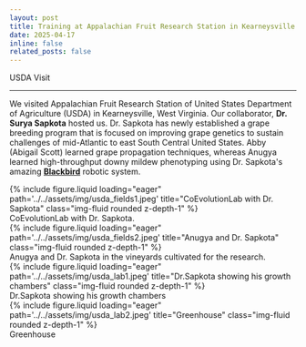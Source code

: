 ```yaml
---
layout: post
title: Training at Appalachian Fruit Research Station in Kearneysville
date: 2025-04-17
inline: false
related_posts: false
---
```


 USDA Visit 

---

We visited Appalachian Fruit Research Station of United States Department of Agriculture (USDA) in Kearneysville, West Virginia. Our collaborator, **Dr. Surya Sapkota** hosted us. Dr. Sapkota has newly established a grape breeding program that is focused on improving grape genetics to sustain challenges of mid-Atlantic to east South Central United States. Abby (Abigail Scott) learned grape propagation techniques, whereas Anugya learned high-throughput downy mildew phenotyping using Dr. Sapkota's amazing [**Blackbird**](https://apsjournals.apsnet.org/doi/abs/10.1094/PHYTO-01-25-0033-R) robotic system.

<div class="row">
    <div class="col-sm mt-4 mt-md-0">
        {% include figure.liquid loading="eager" path='../../assets/img/usda_fields1.jpeg' title="CoEvolutionLab with Dr. Sapkota" class="img-fluid rounded z-depth-1" %}
        <div class="caption">
            CoEvolutionLab with Dr. Sapkota.
        </div>
    </div>
   <div class="col-sm mt-4 mt-md-0">
        {% include figure.liquid loading="eager" path='../../assets/img/usda_fields2.jpeg' title="Anugya and Dr. Sapkota" class="img-fluid rounded z-depth-1" %}
        <div class="caption">
            Anugya and Dr. Sapkota in the vineyards cultivated for the research. 
        </div>
    </div>
</div>

<div class="row">
    <div class="col-sm mt-4 mt-md-0">
        {% include figure.liquid loading="eager" path='../../assets/img/usda_lab1.jpeg' title="Dr.Sapkota showing his growth chambers" class="img-fluid rounded z-depth-1" %}
        <div class="caption">
           Dr.Sapkota showing his growth chambers
       </div>
    </div>
    <div class="col-sm mt-4 mt-md-0">
      {% include figure.liquid loading="eager" path='../../assets/img/usda_lab2.jpeg' title="Greenhouse" class="img-fluid rounded z-depth-1" %}
      <div class="caption">
          Greenhouse
      </div>
   </div>  
</div>

